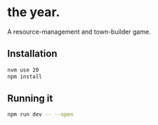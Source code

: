 # the year.

A resource-management and town-builder game.

## Installation

```bash
nvm use 20
npm install
```

## Running it

```bash
npm run dev -- --open
```